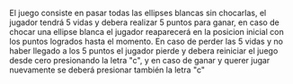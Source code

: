 El juego consiste en pasar todas las ellipses blancas sin chocarlas, el jugador tendrá 5 vidas y debera realizar 5 puntos para ganar, en caso de chocar una ellipse blanca el jugador reaparecerá en la posicion inicial con los puntos logrados hasta el momento. En caso de perder las 5 vidas y no haber llegado a los 5 puntos el jugador pierde y debera reiniciar el juego desde cero presionando la letra "c", y en caso de ganar y querer jugar nuevamente se deberá presionar también la letra "c"
